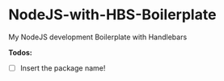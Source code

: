 # NodeJS-with-HBS-Boilerplate
My NodeJS development Boilerplate with Handlebars

**Todos:**
- [ ] Insert the package name!
